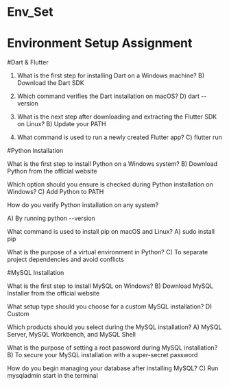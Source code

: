 # Env_Set

# Environment Setup Assignment

#Dart & Flutter

1. What is the first step for installing Dart on a Windows machine?
B) Download the Dart SDK

2. Which command verifies the Dart installation on macOS?
D) dart --version


3. What is the next step after downloading and extracting the Flutter SDK on Linux?
B) Update your PATH


4. What command is used to run a newly created Flutter app?
C) flutter run



#Python Installation

What is the first step to install Python on a Windows system?
B) Download Python from the official website

Which option should you ensure is checked during Python installation on Windows?
C) Add Python to PATH


How do you verify Python installation on any system?

A) By running python --version


What command is used to install pip on macOS and Linux?
A) sudo install pip

What is the purpose of a virtual environment in Python?
C) To separate project dependencies and avoid conflicts

#MySQL Installation

What is the first step to install MySQL on Windows?
B) Download MySQL Installer from the official website


What setup type should you choose for a custom MySQL installation?
D) Custom

Which products should you select during the MySQL installation?
A) MySQL Server, MySQL Workbench, and MySQL Shell

What is the purpose of setting a root password during MySQL installation?
B) To secure your MySQL installation with a super-secret password


How do you begin managing your database after installing MySQL?
C) Run mysqladmin start in the terminal
